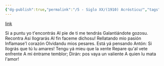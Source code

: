```yaml
---
{"dg-publish":true,"permalink":"/5 - Siglo XX/(1910) Acrósticu/","tags":["#Siglo_20","a1915","central","Valentín_Ochoa","escrito","Langreo","poema"]}
---
```


[link](https://asturies.com/sites/default/files/escritores/acrosticu.txt)

Si a puntu yo t'encontrás 
Al pie de ti me tendrás 
Galantiándote gozosu. 
Recontra Asi llograrás 
Al fin faceme dichosu! 
Rellatando mio pasión 
Inflamase'l corazón 
Olvidandu mios pesares. 
Está yá pensando Antón: 
Si llográs que tú lu amares! 
Tengu yá mieu que la xente 
Repare qu'al vete enfrente 
A mi éntrame temblor; 
Dirán: pos vaya un valiente 
A quien lu mata l'amor!